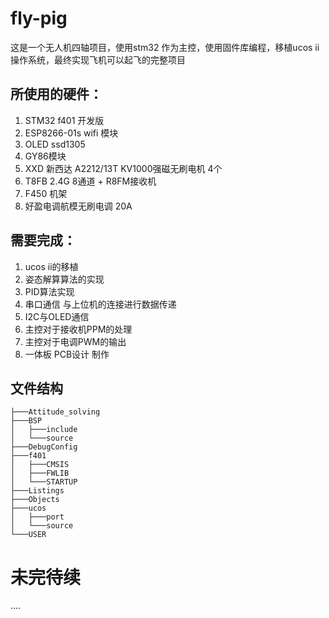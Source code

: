 # fly-pig

这是一个无人机四轴项目，使用stm32 作为主控，使用固件库编程，移植ucos ii 操作系统，最终实现飞机可以起飞的完整项目

## 所使用的硬件：

1. STM32 f401 开发版
2. ESP8266-01s  wifi 模块
3. OLED ssd1305 
4. GY86模块
5. XXD 新西达 A2212/13T KV1000强磁无刷电机 4个
6. T8FB 2.4G 8通道  + R8FM接收机
7. F450 机架 
8. 好盈电调航模无刷电调 20A

## 需要完成：

1. ucos ii的移植
2. 姿态解算算法的实现
3. PID算法实现
4. 串口通信 与上位机的连接进行数据传递
5. I2C与OLED通信
6. 主控对于接收机PPM的处理
7. 主控对于电调PWM的输出
8. 一体板 PCB设计 制作

## 文件结构

```
├───Attitude_solving
├───BSP
│   ├───include
│   └───source
├───DebugConfig
├───f401
│   ├───CMSIS
│   ├───FWLIB
│   └───STARTUP
├───Listings
├───Objects
├───ucos
│   ├───port
│   └───source
└───USER
```

# 未完待续

....


